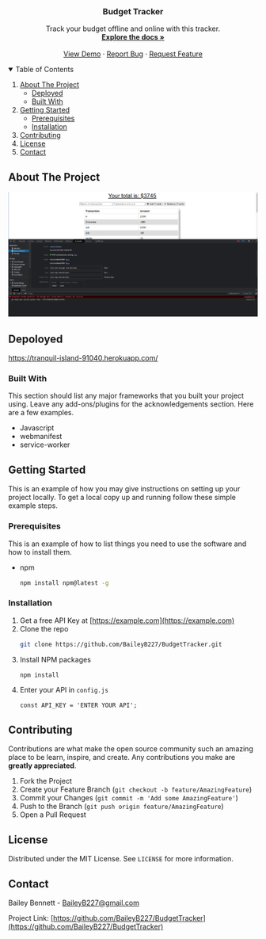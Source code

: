 <br />
  <h3 align="center">Budget Tracker</h3>

  <p align="center">
    Track your budget offline and online with this tracker.
    <br />
    <a href="https://github.com/BaileyB227/BudgetTracker"><strong>Explore the docs »</strong></a>
    <br />
    <br />
    <a href="https://github.com/BaileyB227/BudgetTracker">View Demo</a>
    ·
    <a href="https://github.com/BaileyB227/BudgetTracker/issues">Report Bug</a>
    ·
    <a href="https://github.com/BaileyB227/BudgetTracker/issues">Request Feature</a>
  </p>
</p>

<details open="open">
  <summary>Table of Contents</summary>
  <ol>
    <li>
      <a href="#about-the-project">About The Project</a>
      <ul>
        <li><a href="#deployed">Deployed</a></li>
        <li><a href="#built-with">Built With</a></li>
      </ul>
    </li>
    <li>
      <a href="#getting-started">Getting Started</a>
      <ul>
        <li><a href="#prerequisites">Prerequisites</a></li>
        <li><a href="#installation">Installation</a></li>
      </ul>
    </li>
    <li><a href="#contributing">Contributing</a></li>
    <li><a href="#license">License</a></li>
    <li><a href="#contact">Contact</a></li>
  </ol>
</details>

## About The Project

![Budget Tracker Screen Shot](./serviceworkerimage.png)

## Depoloyed

https://tranquil-island-91040.herokuapp.com/

### Built With

This section should list any major frameworks that you built your project using. Leave any add-ons/plugins for the acknowledgements section. Here are a few examples.

- Javascript
- webmanifest
- service-worker

## Getting Started

This is an example of how you may give instructions on setting up your project locally.
To get a local copy up and running follow these simple example steps.

### Prerequisites

This is an example of how to list things you need to use the software and how to install them.

- npm
  ```sh
  npm install npm@latest -g
  ```

### Installation

1. Get a free API Key at [https://example.com](https://example.com)
2. Clone the repo
   ```sh
   git clone https://github.com/BaileyB227/BudgetTracker.git
   ```
3. Install NPM packages
   ```sh
   npm install
   ```
4. Enter your API in `config.js`
   ```JS
   const API_KEY = 'ENTER YOUR API';
   ```

## Contributing

Contributions are what make the open source community such an amazing place to be learn, inspire, and create. Any contributions you make are **greatly appreciated**.

1. Fork the Project
2. Create your Feature Branch (`git checkout -b feature/AmazingFeature`)
3. Commit your Changes (`git commit -m 'Add some AmazingFeature'`)
4. Push to the Branch (`git push origin feature/AmazingFeature`)
5. Open a Pull Request

<!-- LICENSE -->

## License

Distributed under the MIT License. See `LICENSE` for more information.

## Contact

Bailey Bennett - BaileyB227@gmail.com

Project Link: [https://github.com/BaileyB227/BudgetTracker](https://github.com/BaileyB227/BudgetTracker)
